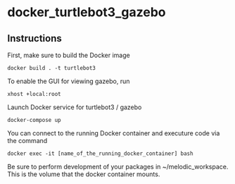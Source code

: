 # docker_turtlebot3_gazebo

## Instructions

First, make sure to build the Docker image
```
docker build . -t turtlebot3
```

To enable the GUI for viewing gazebo, run
```
xhost +local:root
```

Launch Docker service for turtlebot3 / gazebo
```
docker-compose up
```

You can connect to the running Docker container and executure code via the command
```
docker exec -it [name_of_the_running_docker_container] bash
```

Be sure to perform development of your packages in ~/melodic_workspace. This is the volume that the docker container mounts.
